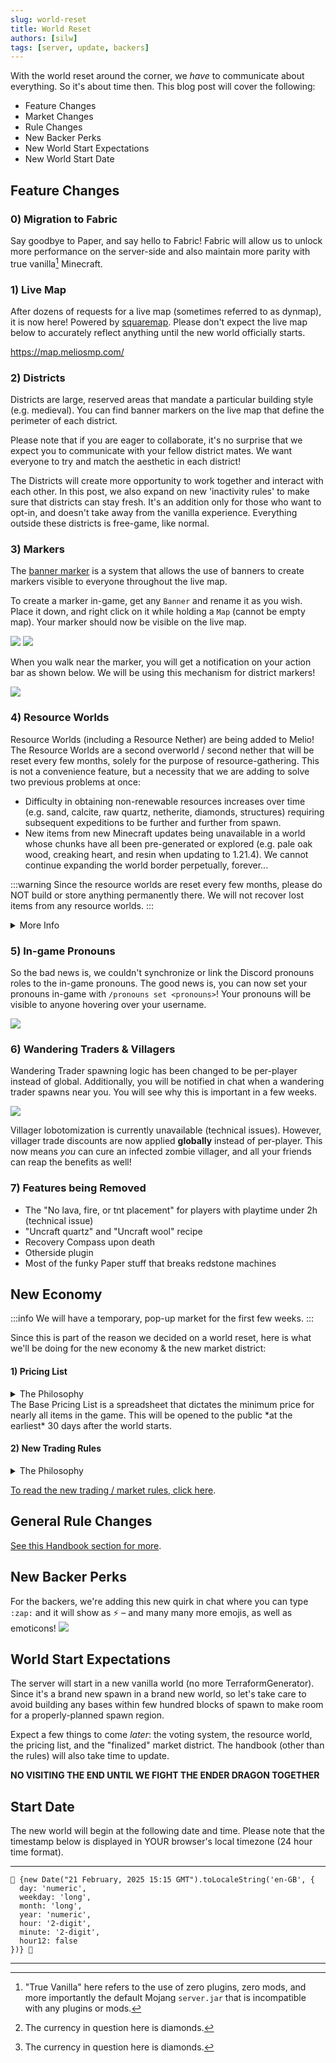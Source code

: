```yaml
---
slug: world-reset
title: World Reset
authors: [silw]
tags: [server, update, backers]
---
```


With the world reset around the corner, we *have* to communicate about everything. So it's about time then. This blog post will cover the following:
- Feature Changes
- Market Changes
- Rule Changes
- New Backer Perks
- New World Start Expectations
- New World Start Date

## Feature Changes

### 0) Migration to Fabric
Say goodbye to Paper, and say hello to Fabric! Fabric will allow us to unlock more performance on the server-side and also maintain more parity with true vanilla[^1] Minecraft.

<!-- truncate -->

### 1) Live Map
After dozens of requests for a live map (sometimes referred to as dynmap), it is now here! Powered by [squaremap](https://modrinth.com/plugin/squaremap). Please don't expect the live map below to accurately reflect anything until the new world officially starts.

https://map.meliosmp.com/

### 2) Districts
Districts are large, reserved areas that mandate a particular building style (e.g. medieval). 
You can find banner markers on the live map that define the perimeter of each district.

Please note that if you are eager to collaborate, it's no surprise that we expect you to communicate
with your fellow district mates. We want everyone to try and match the aesthetic in each district!

The Districts will create more opportunity to work together and interact with each other. 
In this post, we also expand on new 'inactivity rules' to make sure that districts can stay fresh.
It's an addition only for those who want to opt-in, and doesn't take away from the vanilla experience. 
Everything outside these districts is free-game, like normal.

<!-- <details>

<summary>List of Districts</summary>

1. Medieval District

asdas

2. Fantasy District

...

3. Central City

...

</details> -->

### 3) Markers
The [banner marker](https://modrinth.com/mod/squaremap-banner) 
is a system that allows the use of banners to create markers visible 
to everyone throughout the live map.

To create a marker in-game, get any `Banner` and rename it as you wish. Place it down, 
and right click on it while holding a `Map` (cannot be empty map). Your marker should now be visible on the live map.

![](assets/map-zoom.png)
![](assets/map-web.png)

When you walk near the marker, you will get a notification on your action bar as shown below. 
We will be using this mechanism for district markers!

![](assets/district-enter-zombie.png)

### 4) Resource Worlds
Resource Worlds (including a Resource Nether) are being added to Melio! The Resource Worlds are a second overworld / second nether that will be reset every few months, solely for the purpose of resource-gathering. This is not a convenience feature, but a necessity that we are adding to solve two previous problems at once:
- Difficulty in obtaining non-renewable resources increases over time (e.g. sand, calcite, raw quartz, netherite, diamonds, structures) requiring subsequent expeditions to be further and further from spawn.
- New items from new Minecraft updates being unavailable in a world whose chunks have all been pre-generated or explored (e.g. pale oak wood, creaking heart, and resin when updating to 1.21.4). We cannot continue expanding the world border perpetually, forever...

:::warning
Since the resource worlds are reset every few months, please do NOT build or store anything permanently there. We will not recover lost items from any resource worlds.
:::

<details>
<summary>More Info</summary>

The Resource Worlds will be available *at the earliest* 30 days after the world starts (no fixed dates). You will find a bedrock portal at spawn; walking into it will bring you to the Resource Overworld. The Resource Nether, on the other hand, will be available through a custom obsidian portal *inside* the Resource World. Please note that the following are disabled in the Resource Worlds:
- Nether Portals
- End Portals
- Villager Breeding
</details>

### 5) In-game Pronouns
So the bad news is, we couldn't synchronize or link the Discord pronouns roles to the in-game pronouns. 
The good news is, you can now set your pronouns in-game with `/pronouns set <pronouns>`!
Your pronouns will be visible to anyone hovering over your username.

![](assets/pronouns.png)

### 6) Wandering Traders & Villagers

Wandering Trader spawning logic has been changed to be per-player instead of global.
Additionally, you will be notified in chat when a wandering trader spawns near you.
You will see why this is important in a few weeks.

![](assets/wandering-trader.png)

Villager lobotomization is currently unavailable (technical issues). However, villager trade discounts are now applied
**globally** instead of per-player. This now means *you* can cure an infected zombie villager, and all your friends can
reap the benefits as well!

### 7) Features being Removed
- The "No lava, fire, or tnt placement" for players with playtime under 2h (technical issue)
- "Uncraft quartz" and "Uncraft wool" recipe
- Recovery Compass upon death
- Otherside plugin
- Most of the funky Paper stuff that breaks redstone machines


## New Economy

:::info
We will have a temporary, pop-up market for the first few weeks.
:::

Since this is part of the reason we decided on a world reset, here is what we'll be doing for the new economy & the new market district:

#### 1) Pricing List
<details>
<summary>The Philosophy</summary>

The economy should focus less on purely competition, as that in itself is unfair. The only way to make the competition fair is through a pricing floor, so that people can focus on building & stocking shops to “do their own thing”.
</details>
The Base Pricing List is a spreadsheet that dictates the minimum price for nearly all items in the game. This will be opened to the public *at the earliest* 30 days after the world starts.

#### 2) New Trading Rules
<details>
<summary>The Philosophy</summary>

The purpose of our economy is to function as a stable, reliable system where people can obtain a currency[^3] for goods & services, and obtain goods & services for a currency[^3]. It is not to compete, or to “win” in business. The following rules are in place to ensure this system can operate as intended.
</details>

[To read the new trading / market rules, click here](/docs/rules/trading).

## General Rule Changes

[See this Handbook section for more](/docs/rules).

## New Backer Perks

For the backers, we're adding this new quirk in chat where you can type `:zap:` and 
it will show as ⚡️ – and many many more emojis, as well as emoticons!
![](assets/backer.png)

## World Start Expectations
The server will start in a new vanilla world (no more TerraformGenerator). Since it's a brand new spawn in a brand new world, so let's take care to avoid building any bases within few hundred blocks of spawn to make room for a properly-planned spawn region.

Expect a few things to come *later*: the voting system, the resource world, the pricing list, and the "finalized" market district. The handbook (other than the rules) will also take time to update.

**NO VISITING THE END UNTIL WE FIGHT THE ENDER DRAGON TOGETHER**

## Start Date
The new world will begin at the following date and time. Please note that the timestamp below is displayed in YOUR browser's local timezone (24 hour time format).

<hr/>
<code>🎉 {new Date("21 February, 2025 15:15 GMT").toLocaleString('en-GB', {
  day: 'numeric',
  weekday: 'long',
  month: 'long',
  year: 'numeric',
  hour: '2-digit',
  minute: '2-digit',
  hour12: false
})} 🎉</code>
<hr/>

[^1]: "True Vanilla" here refers to the use of zero plugins, zero mods, and more importantly the default Mojang `server.jar` that is incompatible with any plugins or mods.
[^2]: Staff in this context inclues moderators and admins.
[^3]: The currency in question here is diamonds.